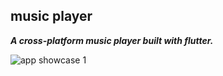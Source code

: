 ## music player

***A cross-platform music player built with flutter.***

![app showcase 1](https://github.com/LQR471814/music-player/blob/main/showcase/showcase_1.png)
